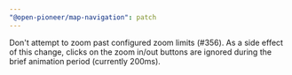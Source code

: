 ```yaml
---
"@open-pioneer/map-navigation": patch
---
```


Don't attempt to zoom past configured zoom limits (#356).
As a side effect of this change, clicks on the zoom in/out buttons are ignored during the brief animation period (currently 200ms).
